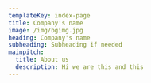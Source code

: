 ```yaml
---
templateKey: index-page
title: Company's name
image: /img/bgimg.jpg
heading: Company's name
subheading: Subheading if needed
mainpitch:
  title: About us
  description: Hi we are this and this
---
```

